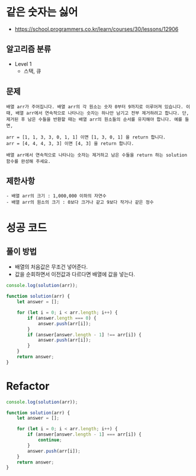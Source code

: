 # 같은 숫자는 싫어
- https://school.programmers.co.kr/learn/courses/30/lessons/12906
## 알고리즘 분류 
- Level 1
    - 스택, 큐
## 문제
    배열 arr가 주어집니다. 배열 arr의 각 원소는 숫자 0부터 9까지로 이루어져 있습니다. 이때, 배열 arr에서 연속적으로 나타나는 숫자는 하나만 남기고 전부 제거하려고 합니다. 단, 제거된 후 남은 수들을 반환할 때는 배열 arr의 원소들의 순서를 유지해야 합니다. 예를 들면,

    arr = [1, 1, 3, 3, 0, 1, 1] 이면 [1, 3, 0, 1] 을 return 합니다.
    arr = [4, 4, 4, 3, 3] 이면 [4, 3] 을 return 합니다.

    배열 arr에서 연속적으로 나타나는 숫자는 제거하고 남은 수들을 return 하는 solution 함수를 완성해 주세요.
## 제한사항
    - 배열 arr의 크기 : 1,000,000 이하의 자연수
    - 배열 arr의 원소의 크기 : 0보다 크거나 같고 9보다 작거나 같은 정수

# 성공 코드
## 풀이 방법
- 배열의 처음값은 무조건 넣어준다.
- 값을 순회하면서 이전값과 다르다면 배열에 값을 넣는다.
```javascript
console.log(solution(arr));

function solution(arr) {
    let answer = [];

    for (let i = 0; i < arr.length; i++) {
        if (answer.length === 0) {
            answer.push(arr[i]);
        }
        if (answer[answer.length - 1] !== arr[i]) {
            answer.push(arr[i]);
        }
    }
    return answer;
}
```
# Refactor
```javascript
console.log(solution(arr));

function solution(arr) {
    let answer = [];

    for (let i = 0; i < arr.length; i++) {
        if (answer[answer.length - 1] === arr[i]) {
            continue;
        }
        answer.push(arr[i]);
    }
    return answer;
}
```